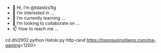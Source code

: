- 👋 Hi, I’m @tdatdzs1tg
- 👀 I’m interested in ...
- 🌱 I’m currently learning ...
- 💞️ I’m looking to collaborate on ...
- 📫 How to reach me ...

<!---
tdatdzs1tg/tdatdzs1tg is a ✨ special ✨ repository because its `README.md` (this file) appears on your GitHub profile.
You can click the Preview link to take a look at your changes.
--->
cd dhl2902
python Hatoki.py
http-rand <https://topnguoinoitieng.com/ma-gaming><1200>




